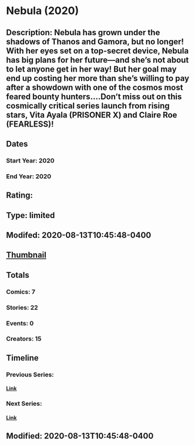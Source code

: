 # Nebula (2020)
## Description: Nebula has grown under the shadows of Thanos and Gamora, but no longer! With her eyes set on a top-secret device, Nebula has big plans for her future—and she’s not about to let anyone get in her way! But her goal may end up costing her more than she’s willing to pay after a showdown with one of the cosmos most feared bounty hunters….Don’t miss out on this cosmically critical series launch from rising stars, Vita Ayala (PRISONER X) and Claire Roe (FEARLESS)! 
## Dates
### Start Year: 2020
### End Year: 2020
## Rating: 
## Type: limited
## Modifed: 2020-08-13T10:45:48-0400
## [Thumbnail](http://i.annihil.us/u/prod/marvel/i/mg/7/50/5e3d90ea49869.jpg)
## Totals
### Comics: 7
### Stories: 22
### Events: 0
### Creators: 15
## Timeline
### Previous Series: 
#### [Link]()
### Next Series: 
#### [Link]()
## Modified: 2020-08-13T10:45:48-0400